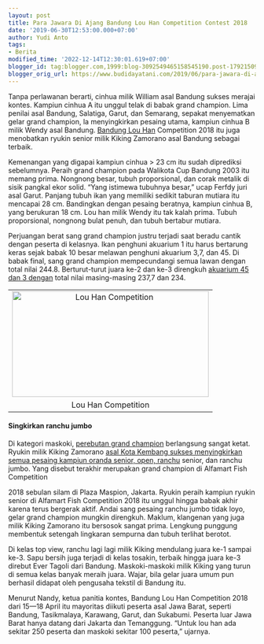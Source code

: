 ```yaml
---
layout: post
title: Para Jawara Di Ajang Bandung Lou Han Competition Contest 2018
date: '2019-06-30T12:53:00.000+07:00'
author: Yudi Anto
tags:
- Berita
modified_time: '2022-12-14T12:30:01.619+07:00'
blogger_id: tag:blogger.com,1999:blog-3092549465158545190.post-1792150981204278358
blogger_orig_url: https://www.budidayatani.com/2019/06/para-jawara-di-ajang-bandung-lou-han.html
---
```


<p>Tanpa perlawanan berarti, cinhua milik William asal Bandung sukses merajai kontes. Kampiun cinhua A itu unggul telak di babak grand champion. Lima penilai asal Bandung, Salatiga, Garut, dan Semarang, sepakat menyematkan gelar grand champion, la menyingkirkan pesaing utama, kampiun cinhua B milik Wendy asal Bandung. <a href="https://www.budidayatani.com/2019/06/bandung-regional-lou-han-contest.html" style="width: auto !important" data-wpil-post-to-="data-wpil-post-to-">Bandung Lou Han</a> Competition 2018 itu juga menobatkan ryukin senior milik Kiking Zamorano asal Bandung sebagai terbaik.</p><p>Kemenangan yang digapai kampiun cinhua &gt; 23 cm itu sudah diprediksi sebelumnya. Peraih grand champion pada Walikota Cup Bandung 2003 itu memang prima. Nongnong besar, tubuh proporsional, dan corak metalik di sisik pangkal ekor solid. “Yang istimewa tubuhnya besar,” ucap Ferfdy juri asal Garut. Panjang tubuh ikan yang memiliki sedikit taburan mutiara itu mencapai 28 cm. Bandingkan dengan pesaing beratnya, kampiun cinhua B, yang berukuran 18 cm. Lou han milik Wendy itu tak kalah prima. Tubuh proporsional, nongnong bulat penuh, dan tubuh bertabur mutiara.</p><p>Perjuangan berat sang grand champion justru terjadi saat beradu cantik dengan peserta di kelasnya. Ikan penghuni akuarium 1 itu harus bertarung keras sejak babak 10 besar melawan penghuni akuarium 3,7, dan 45. Di babak final, sang grand champion mempecundangi semua lawan dengan total nilai 244.8. Berturut-turut juara ke-2 dan ke-3 direngkuh <a href="https://www.budidayatani.com/2019/07/analisis-ternak-lobster-air-tawar.html" style="width: auto !important" data-wpil-post-to-="data-wpil-post-to-">akuarium 45 dan 3 dengan</a> total nilai masing-masing 237,7 dan 234.</p><table style="margin-left: auto;margin-right: auto;text-align: center" cellspacing="0" cellpadding="0" align="center"><tbody><tr><td style="text-align: center"><a style="margin-left: auto;margin-right: auto" href="https://i0.wp.com/1.bp.blogspot.com/-qYJRmzeKVO8/XRhNuJDXR9I/AAAAAAAACps/BNkEaz6lyecqq5KOpEauy9A1TfyV4j7hACLcBGAs/s1600/ranchu%2Bjumbo_800x432.jpg?ssl=1"><img loading="lazy" title="" src="https://i2.wp.com/1.bp.blogspot.com/-qYJRmzeKVO8/XRhNuJDXR9I/AAAAAAAACps/BNkEaz6lyecqq5KOpEauy9A1TfyV4j7hACLcBGAs/s400/ranchu%2Bjumbo_800x432.jpg?resize=400%2C215&amp;ssl=1" alt="Lou Han Competition" width="400" height="215" border="0" data-original-height="432" data-original-width="800" data-recalc-dims="1" /></a></td></tr><tr><td style="text-align: center">Lou Han Competition</td></tr></tbody></table><h4>Singkirkan ranchu jumbo</h4><p>Di kategori maskoki, <a href="https://www.budidayatani.com/2019/06/best-goldfish-contest.html">perebutan grand champion</a> berlangsung sangat ketat. Ryukin milik Kiking Zamorano <a href="https://www.budidayatani.com/2019/07/varian-terbaru-ranchu-side-view-asal.html" style="width: auto !important" data-wpil-post-to-="data-wpil-post-to-">asal Kota Kembang sukses menyingkirkan semua pesaing kampiun oranda senior, open, ranchu</a> senior, dan ranchu jumbo. Yang disebut terakhir merupakan grand champion di Alfamart Fish Competition</p><p>2018 sebulan silam di Plaza Maspion, Jakarta. Ryukin peraih kampiun ryukin senior di Alfamart Fish Competition 2018 itu unggul hingga babak akhir karena terus bergerak aktif. Andai sang pesaing ranchu jumbo tidak loyo, gelar grand champion mungkin direngkuh. Maklum, klangenan yang juga milik Kiking Zamorano itu bersosok sangat prima. Lengkung punggung membentuk setengah lingkaran sempurna dan tubuh terlihat berotot.</p><p>Di kelas top view, ranchu lagi lagi milik Kiking mendulang juara ke-1 sampai ke-3. Sapu bersih juga terjadi di kelas tosakin, terbaik hingga juara ke-3 direbut Ever Tagoli dari Bandung. Maskoki-maskoki milik Kiking yang turun di semua kelas banyak meraih juara. Wajar, bila gelar juara umum pun berhasil didapat oleh pengusaha tekstil di Bandung itu.</p><p>Menurut Nandy, ketua panitia kontes, Bandung Lou Han Competition 2018 dari 15—18 April itu mayoritas diikuti peserta asal Jawa Barat, seperti Bandung, Tasikmalaya, Karawang, Garut, dan Sukabumi. Peserta luar Jawa Barat hanya datang dari Jakarta dan Temanggung. “Untuk lou han ada sekitar 250 peserta dan maskoki sekitar 100 peserta,” ujarnya.</p>
